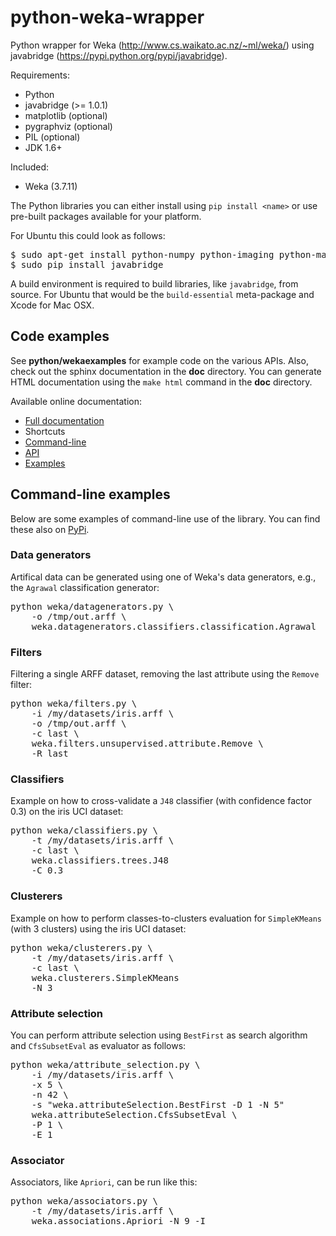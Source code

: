 # python-weka-wrapper

Python wrapper for Weka (http://www.cs.waikato.ac.nz/~ml/weka/) 
using javabridge (https://pypi.python.org/pypi/javabridge).

Requirements:

* Python
 * javabridge (>= 1.0.1)
 * matplotlib (optional)
 * pygraphviz (optional)
 * PIL (optional)
* JDK 1.6+

Included:
* Weka (3.7.11)

The Python libraries you can either install using `pip install <name>` or use pre-built packages available for
your platform.

For Ubuntu this could look as follows:
<pre>
$ sudo apt-get install python-numpy python-imaging python-matplotlib python-pygraphviz
$ sudo pip install javabridge
</pre>

A build environment is required to build libraries, like `javabridge`, from source. For Ubuntu that would
be the `build-essential` meta-package and Xcode for Mac OSX.

## Code examples
See **python/wekaexamples** for example code on the various APIs. Also, check out the sphinx documentation
in the **doc** directory. You can generate HTML documentation using the `make html` command in the **doc**
directory.

Available online documentation:
* [Full documentation](http://pythonhosted.org/python-weka-wrapper/)
* Shortcuts
 * [Command-line](http://pythonhosted.org/python-weka-wrapper/commandline.html)
 * [API](http://pythonhosted.org/python-weka-wrapper/api.html)
 * [Examples](http://pythonhosted.org/python-weka-wrapper/examples.html)

## Command-line examples

Below are some examples of command-line use of the library. You can find these also
on [PyPi](http://pythonhosted.org/python-weka-wrapper/commandline.html).

### Data generators

Artifical data can be generated using one of Weka's data generators, e.g., the `Agrawal` classification generator:

<pre>
python weka/datagenerators.py \
    -o /tmp/out.arff \
    weka.datagenerators.classifiers.classification.Agrawal
</pre>

### Filters

Filtering a single ARFF dataset, removing the last attribute using the `Remove` filter:

<pre>
python weka/filters.py \
    -i /my/datasets/iris.arff \
    -o /tmp/out.arff \
    -c last \
    weka.filters.unsupervised.attribute.Remove \
    -R last
</pre>

### Classifiers

Example on how to cross-validate a `J48` classifier (with confidence factor 0.3) on the iris UCI dataset:

<pre>
python weka/classifiers.py \
    -t /my/datasets/iris.arff \
    -c last \
    weka.classifiers.trees.J48
    -C 0.3
</pre>

### Clusterers

Example on how to perform classes-to-clusters evaluation for `SimpleKMeans` (with 3 clusters) using the iris UCI dataset:

<pre>
python weka/clusterers.py \
    -t /my/datasets/iris.arff \
    -c last \
    weka.clusterers.SimpleKMeans
    -N 3
</pre>

### Attribute selection

You can perform attribute selection using `BestFirst` as search algorithm and `CfsSubsetEval` as evaluator as follows:

<pre>
python weka/attribute_selection.py \
    -i /my/datasets/iris.arff \
    -x 5 \
    -n 42 \
    -s "weka.attributeSelection.BestFirst -D 1 -N 5"
    weka.attributeSelection.CfsSubsetEval \
    -P 1 \
    -E 1
</pre>

### Associator

Associators, like `Apriori`, can be run like this:

<pre>
python weka/associators.py \
    -t /my/datasets/iris.arff \
    weka.associations.Apriori -N 9 -I
</pre>
